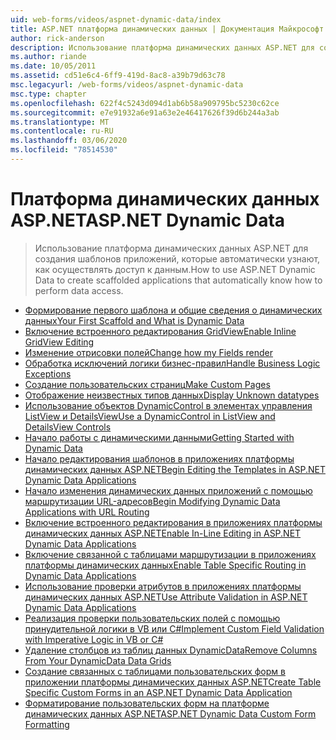 ```yaml
---
uid: web-forms/videos/aspnet-dynamic-data/index
title: ASP.NET платформа динамических данных | Документация Майкрософт
author: rick-anderson
description: Использование платформа динамических данных ASP.NET для создания шаблонов приложений, которые автоматически узнают, как осуществлять доступ к данным.
ms.author: riande
ms.date: 10/05/2011
ms.assetid: cd51e6c4-6ff9-419d-8ac8-a39b79d63c78
msc.legacyurl: /web-forms/videos/aspnet-dynamic-data
msc.type: chapter
ms.openlocfilehash: 622f4c5243d094d1ab6b58a909795bc5230c62ce
ms.sourcegitcommit: e7e91932a6e91a63e2e46417626f39d6b244a3ab
ms.translationtype: MT
ms.contentlocale: ru-RU
ms.lasthandoff: 03/06/2020
ms.locfileid: "78514530"
---
```

# <a name="aspnet-dynamic-data"></a><span data-ttu-id="a4432-103">Платформа динамических данных ASP.NET</span><span class="sxs-lookup"><span data-stu-id="a4432-103">ASP.NET Dynamic Data</span></span>

> <span data-ttu-id="a4432-104">Использование платформа динамических данных ASP.NET для создания шаблонов приложений, которые автоматически узнают, как осуществлять доступ к данным.</span><span class="sxs-lookup"><span data-stu-id="a4432-104">How to use ASP.NET Dynamic Data to create scaffolded applications that automatically know how to perform data access.</span></span>

- [<span data-ttu-id="a4432-105">Формирование первого шаблона и общие сведения о динамических данных</span><span class="sxs-lookup"><span data-stu-id="a4432-105">Your First Scaffold and What is Dynamic Data</span></span>](your-first-scaffold-and-what-is-dynamic-data.md)
- [<span data-ttu-id="a4432-106">Включение встроенного редактирования GridView</span><span class="sxs-lookup"><span data-stu-id="a4432-106">Enable Inline GridView Editing</span></span>](how-do-i-enable-inline-gridview-editing.md)
- [<span data-ttu-id="a4432-107">Изменение отрисовки полей</span><span class="sxs-lookup"><span data-stu-id="a4432-107">Change how my Fields render</span></span>](how-do-i-change-how-my-fields-render.md)
- [<span data-ttu-id="a4432-108">Обработка исключений логики бизнес-правил</span><span class="sxs-lookup"><span data-stu-id="a4432-108">Handle Business Logic Exceptions</span></span>](how-do-i-handle-business-logic-exceptions.md)
- [<span data-ttu-id="a4432-109">Создание пользовательских страниц</span><span class="sxs-lookup"><span data-stu-id="a4432-109">Make Custom Pages</span></span>](how-do-i-make-custom-pages.md)
- [<span data-ttu-id="a4432-110">Отображение неизвестных типов данных</span><span class="sxs-lookup"><span data-stu-id="a4432-110">Display Unknown datatypes</span></span>](how-do-i-display-unknown-datatypes.md)
- [<span data-ttu-id="a4432-111">Использование объектов DynamicControl в элементах управления ListView и DetailsView</span><span class="sxs-lookup"><span data-stu-id="a4432-111">Use a DynamicControl in ListView and DetailsView Controls</span></span>](how-do-i-use-a-dynamiccontrol-in-listview-and-detailsview-controls.md)
- [<span data-ttu-id="a4432-112">Начало работы с динамическими данными</span><span class="sxs-lookup"><span data-stu-id="a4432-112">Getting Started with Dynamic Data</span></span>](getting-started-with-dynamic-data.md)
- [<span data-ttu-id="a4432-113">Начало редактирования шаблонов в приложениях платформы динамических данных ASP.NET</span><span class="sxs-lookup"><span data-stu-id="a4432-113">Begin Editing the Templates in ASP.NET Dynamic Data Applications</span></span>](begin-editing-the-templates-in-aspnet-dynamic-data-applications.md)
- [<span data-ttu-id="a4432-114">Начало изменения динамических данных приложений с помощью маршрутизации URL-адресов</span><span class="sxs-lookup"><span data-stu-id="a4432-114">Begin Modifying Dynamic Data Applications with URL Routing</span></span>](begin-modifying-dynamic-data-applications-with-url-routing.md)
- [<span data-ttu-id="a4432-115">Включение встроенного редактирования в приложениях платформы динамических данных ASP.NET</span><span class="sxs-lookup"><span data-stu-id="a4432-115">Enable In-Line Editing in ASP.NET Dynamic Data Applications</span></span>](enable-in-line-editing-in-aspnet-dynamic-data-applications.md)
- [<span data-ttu-id="a4432-116">Включение связанной с таблицами маршрутизации в приложениях платформы динамических данных</span><span class="sxs-lookup"><span data-stu-id="a4432-116">Enable Table Specific Routing in Dynamic Data Applications</span></span>](how-to-enable-table-specific-routing-in-dynamic-data-applications.md)
- [<span data-ttu-id="a4432-117">Использование проверки атрибутов в приложениях платформы динамических данных ASP.NET</span><span class="sxs-lookup"><span data-stu-id="a4432-117">Use Attribute Validation in ASP.NET Dynamic Data Applications</span></span>](how-to-use-attribute-validation-in-aspnet-dynamic-data-applications.md)
- [<span data-ttu-id="a4432-118">Реализация проверки пользовательских полей с помощью принудительной логики в VB или C#</span><span class="sxs-lookup"><span data-stu-id="a4432-118">Implement Custom Field Validation with Imperative Logic in VB or C#</span></span>](how-to-implement-custom-field-validation-with-imperative-logic-in-vb-or-c.md)
- [<span data-ttu-id="a4432-119">Удаление столбцов из таблиц данных DynamicData</span><span class="sxs-lookup"><span data-stu-id="a4432-119">Remove Columns From Your DynamicData Data Grids</span></span>](how-to-remove-columns-from-your-dynamicdata-data-grids.md)
- [<span data-ttu-id="a4432-120">Создание связанных с таблицами пользовательских форм в приложении платформы динамических данных ASP.NET</span><span class="sxs-lookup"><span data-stu-id="a4432-120">Create Table Specific Custom Forms in an ASP.NET Dynamic Data Application</span></span>](how-to-create-table-specific-custom-forms-in-an-aspnet-dynamic-data-application.md)
- [<span data-ttu-id="a4432-121">Форматирование пользовательских форм на платформе динамических данных ASP.NET</span><span class="sxs-lookup"><span data-stu-id="a4432-121">ASP.NET Dynamic Data Custom Form Formatting</span></span>](aspnet-dynamic-data-custom-form-formatting.md)
